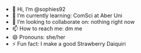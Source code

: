 - 👋 Hi, I’m @sophies92
- 🌱 I’m currently learning: ComSci at Aber Uni
- 💞️ I’m looking to collaborate on: nothing right now
- 📫 How to reach me: dm me
- 😄 Pronouns: she/her
- ⚡ Fun fact: I make a good Strawberry Daiquiri

<!---
sophies92/sophies92 is a ✨ special ✨ repository because its `README.md` (this file) appears on your GitHub profile.
You can click the Preview link to take a look at your changes.
--->
